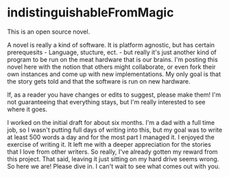 # indistinguishableFromMagic

This is an open source novel.

A novel is really a kind of software. It is platform agnostic, but has certain prerequesits - Language, stucture, ect.  - but really it's just another kind of program to be run on the meat hardware that is our brains. I'm posting this novel here with the notion that others might collaborate, or even fork their own instances and come up with new implementations. My only goal is that the story gets told and that the software is run on new hardware. 

If, as a reader you have changes or edits to suggest, please make them! I'm not guaranteeing that everything stays, but I'm really interested to see where it goes. 

I worked on the initial draft for about six months. I'm a dad with a full time job, so I wasn't putting full days of writing into this, but my goal was to write at least 500 words a day and for the most part I managed it. I enjoyed the exercise of writing it. It left me with a deeper appreciation for the stories that I love from other writers. So really, I've already gotten my reward from this project. That said, leaving it just sitting on my hard drive seems wrong. So here we are! Please dive in. I can't wait to see what comes out with you. 

